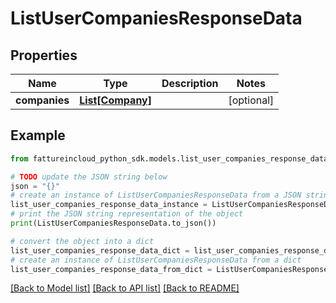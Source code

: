 # ListUserCompaniesResponseData


## Properties

Name | Type | Description | Notes
------------ | ------------- | ------------- | -------------
**companies** | [**List[Company]**](Company.md) |  | [optional] 

## Example

```python
from fattureincloud_python_sdk.models.list_user_companies_response_data import ListUserCompaniesResponseData

# TODO update the JSON string below
json = "{}"
# create an instance of ListUserCompaniesResponseData from a JSON string
list_user_companies_response_data_instance = ListUserCompaniesResponseData.from_json(json)
# print the JSON string representation of the object
print(ListUserCompaniesResponseData.to_json())

# convert the object into a dict
list_user_companies_response_data_dict = list_user_companies_response_data_instance.to_dict()
# create an instance of ListUserCompaniesResponseData from a dict
list_user_companies_response_data_from_dict = ListUserCompaniesResponseData.from_dict(list_user_companies_response_data_dict)
```
[[Back to Model list]](../README.md#documentation-for-models) [[Back to API list]](../README.md#documentation-for-api-endpoints) [[Back to README]](../README.md)


